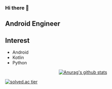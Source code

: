 ### Hi there 👋

## Android Engineer

## Interest
* Android
* Kotlin
* Python

<div align=center>
  
  
[![Anurag's github stats](https://github-readme-stats.vercel.app/api?username=ureChanger&show_icons=true&theme=vue-dark&count_private=true)](https://github.com/anuraghazra/github-readme-stats)


</div>


[![solved.ac tier](http://mazassumnida.wtf/api/generate_badge?boj=ureChanger)](https://solved.ac/kinetic27)
